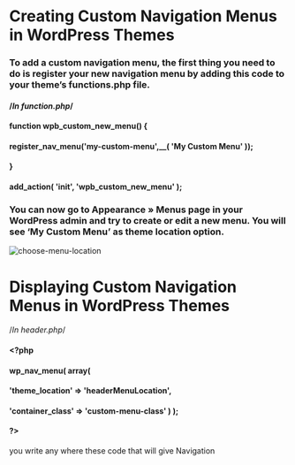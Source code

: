 # Creating Custom Navigation Menus in WordPress Themes
### To add a custom navigation menu, the first thing you need to do is register your new navigation menu by adding this code to your theme’s functions.php file.

#### /*In function.php*/
#### function wpb_custom_new_menu() {
####    register_nav_menu('my-custom-menu',__( 'My Custom Menu' ));
#### }

#### add_action( 'init', 'wpb_custom_new_menu' );


### You can now go to Appearance » Menus page in your WordPress admin and try to create or edit a new menu. You will see ‘My Custom Menu’ as theme location option.

![choose-menu-location](https://user-images.githubusercontent.com/86185190/173168424-eb9011d0-d584-4c0e-ad60-ddac682badec.jpg)


# Displaying Custom Navigation Menus in WordPress Themes

/*In header.php*/
#### <?php
#### wp_nav_menu( array(
####     'theme_location' => 'headerMenuLocation',
####     'container_class' => 'custom-menu-class' ) );
#### ?>

you write any where these code that will give Navigation


